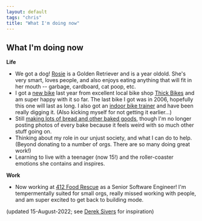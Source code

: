 ```yaml
---
layout: default
tags: "chris"
title: "What I'm doing now"
---
```


## What I'm doing now

__Life__

* We got a dog! [Rosie](https://www.instagram.com/p/CYxci6yt13l/) is a Golden
  Retriever and is a year oldold. She's very smart, loves people, and
  also enjoys eating anything that will fit in her mouth -- garbage, cardboard,
  cat poop, etc.
* I got a [new bike](https://surlybikes.com/bikes/midnight_special) last year
  from excellent local bike shop [Thick Bikes](https://thickbikes.com/)
  and am super happy with it so far. The last bike I got was in 2006, hopefully
  this one will last as long. I also got an
  [indoor bike trainer](https://www.wahoofitness.com/devices/bike-trainers/kickr)
  and have been really digging it. (Also kicking myself for not
  getting it earlier...)
* Still [making lots of bread and other baked goods](https://instagram.com/cwinterspgh),
  though I'm no longer posting photos of every bake because it feels weird with
  so much other stuff going on.
* Thinking about my role in our unjust society, and what I can do to help.
  (Beyond donating to a number of orgs. There are so many doing great work!)
* Learning to live with a teenager (now 15!) and the roller-coaster emotions
  she contains and inspires.

__Work__

* Now working at [412 Food Rescue](https://412foodrescue.org) as a Senior
  Software Engineer! I'm tempermentally suited for small orgs, really missed
  working with people, and am super excited to get back to building mode.


(updated 15-August-2022; see [Derek Sivers](http://sivers.org/now) for inspiration)

